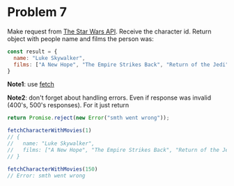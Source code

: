 # Problem 7

Make request from [The Star Wars API](https://swapi.dev/). Receive the character id. Return object with people name
and films the person was:

```js
const result = {
  name: "Luke Skywalker",
  films: ["A New Hope", "The Empire Strikes Back", "Return of the Jedi", "Revenge of the Sith"]
}
```

__Note1__: use [fetch](https://developer.mozilla.org/en-US/docs/Web/API/Fetch_API)

__Note2__: don't forget about handling errors. Even if response was invalid (400's, 500's responses). For it just return

```js
return Promise.reject(new Error("smth went wrong"));
```

```js
fetchCharacterWithMovies(1)
// {
//   name: "Luke Skywalker",
//   films: ["A New Hope", "The Empire Strikes Back", "Return of the Jedi", "Revenge of the Sith"]
// }

fetchCharacterWithMovies(150)
// Error: smth went wrong
```